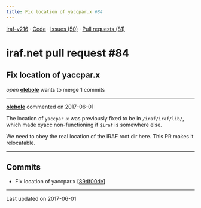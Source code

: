 ```yaml
---
title: Fix location of yaccpar.x #84
---
```


[iraf-v216](/iraf-v216) · [Code](https://github.com/iraf-community/iraf/tree/iraf-v216) · [Issues (50)](/iraf-v216/issues) · [Pull requests (81)](/iraf-v216/issues/pulls)

# iraf.net pull request #84
## Fix location of yaccpar.x
*open* **[olebole](https://github.com/olebole)** wants to merge 1 commits

- - - -

**[olebole](https://github.com/olebole)** commented on 2017-06-01

The location of `yaccpar.x` was previously fixed to be in `/iraf/iraf/lib/`, which made xyacc non-functioning if `$iraf` is somewhere else.  
  
We need to obey the real location of the IRAF root dir here. This PR makes it relocatable.
- - - -

## Commits

* Fix location of yaccpar.x [[89df00de](https://github.com/iraf-community/iraf/commit/89df00de55ddf6da00deaad44b5730c12bc8396a)]

- - - -

Last updated on 2017-06-01
